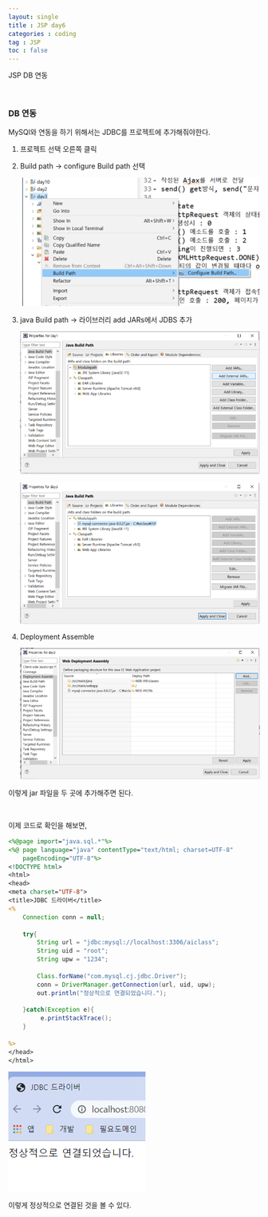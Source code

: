 ```yaml
---
layout: single
title : JSP day6
categories : coding
tag : JSP
toc : false
---
```


JSP DB 연동

<br>

### DB 연동

MySQl와 연동을 하기 위해서는 JDBC를 프로젝트에 추가해줘야한다.

1. 프로젝트 선택 오른쪽 클릭

2. Build path -> configure Build path 선택

   ![jsp6_1](https://github.com/YUNCHANYEONG/YUNCHANYEONG.github.io/blob/master/assets/images/coding_img/jsp6_1.PNG?raw=true)

3. java Build path -> 라이브러리 add JARs에서 JDBS 추가

   ![jsp6_2](https://github.com/YUNCHANYEONG/YUNCHANYEONG.github.io/blob/master/assets/images/coding_img/jsp6_2.PNG?raw=true)

   ![jsp6_3](https://github.com/YUNCHANYEONG/YUNCHANYEONG.github.io/blob/master/assets/images/coding_img/jsp6_3.PNG?raw=true)

4. Deployment Assemble

   ![jsp6_4](https://github.com/YUNCHANYEONG/YUNCHANYEONG.github.io/blob/master/assets/images/coding_img/jsp6_4.PNG?raw=true)

이렇게 jar 파일을 두 곳에 추가해주면 된다.

<br>

이제 코드로 확인을 해보면,

```jsp
<%@page import="java.sql.*"%>
<%@ page language="java" contentType="text/html; charset=UTF-8"
    pageEncoding="UTF-8"%>
<!DOCTYPE html>
<html>
<head>
<meta charset="UTF-8">
<title>JDBC 드라이버</title>
<%
	Connection conn = null;

	try{
		String url = "jdbc:mysql://localhost:3306/aiclass";
		String uid = "root";
		String upw = "1234";
		
		Class.forName("com.mysql.cj.jdbc.Driver");
		conn = DriverManager.getConnection(url, uid, upw);
	 	out.println("정상적으로 연결되었습니다.");
	 	
	}catch(Exception e){ 
		 e.printStackTrace();
	}

%>
</head>
</html>
```

![jsp6_5](https://github.com/YUNCHANYEONG/YUNCHANYEONG.github.io/blob/master/assets/images/coding_img/jsp6_5.PNG?raw=true)

이렇게 정상적으로 연결된 것을 볼 수 있다.